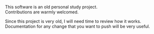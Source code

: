 This software is an old personal study project.  
Contributions are warmly welcomed.

Since this project is very old, I will need time to review how it works. 
Documentation for any change that you want to push will be very useful.
